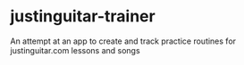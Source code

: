 # justinguitar-trainer
An attempt at an app to create and track practice routines for justinguitar.com lessons and songs
